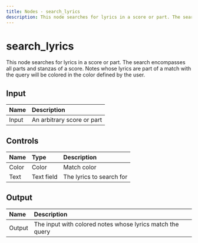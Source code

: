 ```yaml
---
title: Nodes - search_lyrics
description: This node searches for lyrics in a score or part. The search encompasses all parts and stanzas of a score.
---
```


# search_lyrics

This node searches for lyrics in a score or part. The search encompasses all parts and stanzas of a score. Notes whose lyrics are part of a match with the query will be colored in the color defined by the user.

## Input

| Name  | Description                |
| :---- | :------------------------- |
| Input | An arbitrary score or part |

## Controls

| Name  | Type       | Description              |
| :---- | :--------- | :----------------------- |
| Color | Color      | Match color              |
| Text  | Text field | The lyrics to search for |

## Output

| Name   | Description                                               |
| :----- | :-------------------------------------------------------- |
| Output | The input with colored notes whose lyrics match the query |

